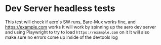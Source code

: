 # Dev Server headless tests

This test will check if aero's SW runs, Bare-Mux works fine, and https://example.com works
It will work by spinning up the aero dev server and using Playwright to try to load `https://example.com` on it
It will also make sure no errors come up inside of the devtools log
